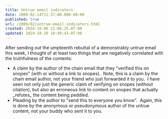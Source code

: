 ```yaml
---
title: Untrue email indicators
date: 2009-02-14T11:37:00.000-08:00
published: true
url: /2009/02/untrue-email-indicators.html
created: 2024-10-06 21:06:25-07:00
updated: 2024-10-10 10:49:43-07:00
---
```


After sending out the umpteenth rebuttal of a demonstrably untrue email this week, I thought of at least two things that are negatively correlated with the truthfulness of the contents:  

*   A claim by the author of the chain email that they "verified this on snopes" (with or without a link to snopes).  Note, this is a claim by the chain email author, not your friend who just forwarded it to you.  I have seen not only just the generic claim of verifying on snopes (without citation), but also an erroneous link to content on snopes that actually \_refutes\_ the content being peddled.
*   Pleading by the author to "send this to everyone you know".  Again, this is done by the anonymous or pseudonymous author of the untrue content, not your buddy who sent it to you.

  
  

<!-- ![](http://img.zemanta.com/pixy.gif?x-id=226b437c-dffa-444b-94b9-47e9e6459fb6) -->
